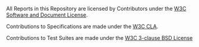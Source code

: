 All Reports in this Repository are licensed by Contributors
under the 
[W3C Software and Document License](https://www.w3.org/copyright/software-license/).  

Contributions to Specifications are made under the
[W3C CLA](https://www.w3.org/community/about/agreements/cla/).

Contributions to Test Suites are made under the
[W3C 3-clause BSD License](https://www.w3.org/copyright/3-clause-bsd-license-2008/)

